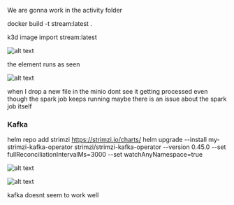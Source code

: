 We are gonna work in the activity folder

docker build -t stream:latest .

k3d image import stream:latest

![alt text](<Capture d’écran, le 2025-03-27 à 15.16.41.png>)

the element runs as seen


![alt text](<Capture d’écran, le 2025-03-27 à 15.23.56.png>)

when I drop a new file in the minio  dont see it getting processed even though the spark job keeps running maybe there is an issue about the spark job itself


### Kafka


helm repo add strimzi https://strimzi.io/charts/
helm upgrade --install my-strimzi-kafka-operator strimzi/strimzi-kafka-operator --version 0.45.0 --set fullReconciliationIntervalMs=3000 --set watchAnyNamespace=true


![alt text](<Capture d’écran, le 2025-03-27 à 16.49.42.png>)


![alt text](<Capture d’écran, le 2025-03-27 à 16.56.27.png>)


kafka doesnt seem to work well
